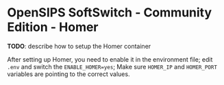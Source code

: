 # OpenSIPS SoftSwitch - Community Edition - Homer

**TODO**: describe how to setup the Homer container

After setting up Homer, you need to enable it in the environment file; edit
`.env` and switch the `ENABLE_HOMER=yes`; Make sure `HOMER_IP` and
`HOMER_PORT` variables are pointing to the correct values.
